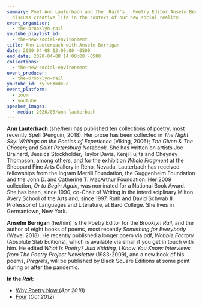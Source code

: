 ```yaml
---
summary: Poet Ann Lauterbach and the _Rail's_  Poetry Editor Anselm Berrigan
  discuss creative life in the context of our new social reality.
event_organizer:
  - the-brooklyn-rail
youtube_playlist_id:
  - the-new-social-environment
title: Ann Lauterbach with Anselm Berrigan
date: 2020-04-08 13:00:00 -0500
end_date: 2020-04-08 14:00:00 -0500
collections:
  - the-new-social-environment
event_producer:
  - the-brooklyn-rail
youtube_id: Xy1vBXmdxLo
event_platform:
  - zoom
  - youtube
speaker_images:
  - media: 2020/05/ann-lauterbach
---
```


**Ann Lauterbach**  (she/her) has published ten collections of poetry, most recently Spell (Penguin, 2018). Her prose has been collected in *The Night Sky: Writings on the Poetics of Experience* (Viking, 2006); *The Given & The Chosen*; and *Saint Petersburg Notebook*. She has written on artists Joe Brainard, Jessica Stockholder, Taylor Davis, Kenji Fujita and Cheyney Thompson, among others, and for the exhibition *Whole Fragment* at the Sheppard Fine Arts Gallery in Reno, Nevada. Lauterbach has received fellowships from the Ingram Merrill Foundation, the Guggenheim Foundation and the John D. and Catherine T. MacArthur Foundation. Her 2009 collection, *Or to Begin Again*, was nominated for a National Book Award. She has been, since 1990, co-Chair of Writing in the interdisciplinary Milton Avery School of the Arts and, since 1997, Ruth and David Schwab II Professor of Languages and Literature, at Bard College. She lives in Germantown, New York.

**Anselm Berrigan** (he/him) is the Poetry Editor for the _Brooklyn Rail_, and the author of eight books of poems, most recently *Something for Everybody* (Wave, 2018). He recently published a longer poem via pdf, *Wobble Factory* (Absolute Slab Editions), which is available via email if you get in touch with him. He edited *What Is Poetry? Just Kidding, I Know You Know: Interviews from The Poetry Project Newsletter* (1983-2009), and a new book of his poems, *Pregrets*, will be published by Black Square Editions at some point during or after the pandemic.

**In the _Rail_:**

-   [Why Poetry Now (](https://brooklynrail.org/2018/04/editorsmessage/Why-Poetry-Now-April2018)_Apr 2018_)
-   [Four](https://brooklynrail.org/2012/10/poetry/four-lauterbach-oct2012)  (_Oct 2012_)

